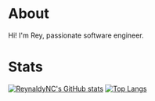 # About
Hi! I'm Rey, passionate software engineer.

# Stats
[![ReynaldyNC's GitHub stats](https://github-readme-stats.vercel.app/api?username=Reynaldev&count_private=true&show_icons=true&theme=dark)](https://github.com/anuraghazra/github-readme-stats)
[![Top Langs](https://github-readme-stats.vercel.app/api/top-langs/?username=Reynaldev&layout=compact&hide=TeX,powershell&langs_count=10&theme=dark)](https://github.com/anuraghazra/github-readme-stats)
